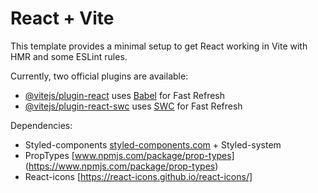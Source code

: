 # React + Vite

This template provides a minimal setup to get React working in Vite with HMR and some ESLint rules.

Currently, two official plugins are available:

- [@vitejs/plugin-react](https://github.com/vitejs/vite-plugin-react/blob/main/packages/plugin-react/README.md) uses [Babel](https://babeljs.io/) for Fast Refresh
- [@vitejs/plugin-react-swc](https://github.com/vitejs/vite-plugin-react-swc) uses [SWC](https://swc.rs/) for Fast Refresh

Dependencies:

- Styled-components [styled-components.com](https://styled-components.com/docs/basics#installation) + Styled-system
- PropTypes [www.npmjs.com/package/prop-types] (https://www.npmjs.com/package/prop-types)
- React-icons [https://react-icons.github.io/react-icons/]
